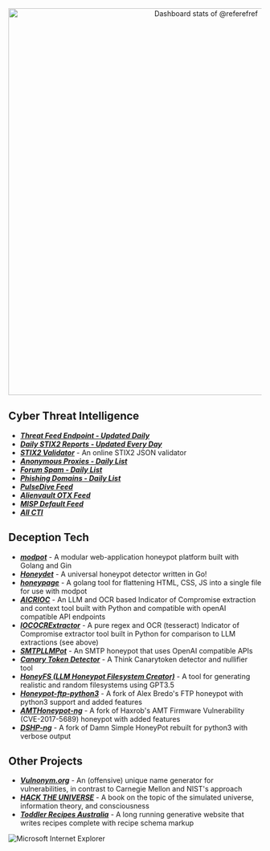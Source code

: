 <a href="https://next.ossinsight.io/widgets/official/compose-user-dashboard-stats?user_id=56499429" target="_blank" style="display: block" align="center">
  <picture>
    <source media="(prefers-color-scheme: dark)" srcset="https://next.ossinsight.io/widgets/official/compose-user-dashboard-stats/thumbnail.png?user_id=56499429&image_size=auto&color_scheme=dark" width="771" height="auto">
    <img alt="Dashboard stats of @referefref" src="https://next.ossinsight.io/widgets/official/compose-user-dashboard-stats/thumbnail.png?user_id=56499429&image_size=auto&color_scheme=light" width="771" height="auto">
  </picture>
</a>

## Cyber Threat Intelligence
- [***Threat Feed Endpoint - Updated Daily***](https://jamesbrine.com.au/csv)
- [***Daily STIX2 Reports - Updated Every Day***](https://jamesbrine.com.au/stix2/)
- [***STIX2 Validator***](https://stixvalidator.com) - An online STIX2 JSON validator
- [***Anonymous Proxies - Daily List***](https://jamesbrine.com.au/anonproxies/)
- [***Forum Spam - Daily List***](https://jamesbrine.com.au/forumspam/)
- [***Phishing Domains - Daily List***](https://jamesbrine.com.au/phishing/)
- [***PulseDive Feed***](https://pulsedive.com/feed/?fid=69)
- [***Alienvault OTX Feed***](https://otx.alienvault.com/user/jamesbrine/)
- [***MISP Default Feed***](https://www.misp-project.org/feeds/)
- [***All CTI***](https://jamesbrine.com.au/archive/)

## Deception Tech
- [***modpot***](https://github.com/referefref/modpot) - A modular web-application honeypot platform built with Golang and Gin
- [***Honeydet***](https://github.com/referefref/honeydet) - A universal honeypot detector written in Go!
- [***honeypage***](https://github.com/referefref/honeypage) - A golang tool for flattening HTML, CSS, JS into a single file for use with modpot
- [***AICRIOC***](https://github.com/referefref/aiocrioc) - An LLM and OCR based Indicator of Compromise extraction and context tool built with Python and compatible with openAI compatible API endpoints
- [***IOCOCRExtractor***](https://github.com/referefref/ioc-ocr-extractor) - A pure regex and OCR (tesseract) Indicator of Compromise extractor tool built in Python for comparison to LLM extractions (see above)
- [***SMTPLLMPot***](https://github.com/referefref/SMTPLLMPot) - An SMTP honeypot that uses OpenAI compatible APIs
- [***Canary Token Detector***](https://github.com/referefref/canarytokendetector) - A Think Canarytoken detector and nullifier tool
- [***HoneyFS (LLM Honeypot Filesystem Creator)***](https://github.com/referefref/honeyfs/) - A tool for generating realistic and random filesystems using GPT3.5
- [***Honeypot-ftp-python3***](https://github.com/referefref/honeypot-ftp-python3) - A fork of Alex Bredo's FTP honeypot with python3 support and added features
- [***AMTHoneypot-ng***](https://github.com/referefref/amthoneypot-ng) - A fork of Haxrob's AMT Firmware Vulnerability (CVE-2017-5689) honeypot with added features
- [***DSHP-ng***](https://github.com/referefref/dshp-ng) - A fork of Damn Simple HoneyPot rebuilt for python3 with verbose output

## Other Projects
- [***Vulnonym.org***](https://vulnonym.org) - An (offensive) unique name generator for vulnerabilities, in contrast to Carnegie Mellon and NIST's approach
- [***HACK THE UNIVERSE***](https://www.amazon.com/HACK-UNIVERSE-Exploring-Exploiting-Architecture/dp/B0CKRQJLTH) - A book on the topic of the simulated universe, information theory, and consciousness
- [***Toddler Recipes Australia***](https://toddlerrecipes.com.au) - A long running generative website that writes recipes complete with recipe schema markup

<img src="https://raw.githubusercontent.com/BrunnerLivio/brunnerlivio/master/images/ie_logo.gif" alt="Microsoft Internet Explorer" />
